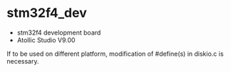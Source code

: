 # stm32f4_dev

- stm32f4 development board
- Atollic Studio V9.00

If to be used on different platform, modification of #define(s) in diskio.c is necessary.
